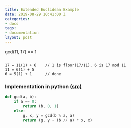 ```yaml
---
title: Extended Euclidean Example
date: 2019-08-29 10:41:00 Z
categories:
- docs
tags:
- documentation
layout: post
---
```


gcd(11, 17) == 1

```text

17 = 11(1) + 6    // 1 is floor(17/11), 6 is 17 mod 11
11 = 6(1) + 5
6 = 5(1) + 1      // done

```

<!--more-->

### Implementation in python [(src)](https://en.wikibooks.org/wiki/Algorithm_Implementation/Mathematics/Extended_Euclidean_algorithm)
```python
def gcd(a, b):
    if a == 0:
        return (b, 0, 1)
    else:
        g, x, y = gcd(b % a, a)
        return (g, y - (b // a) * x, x)
```
